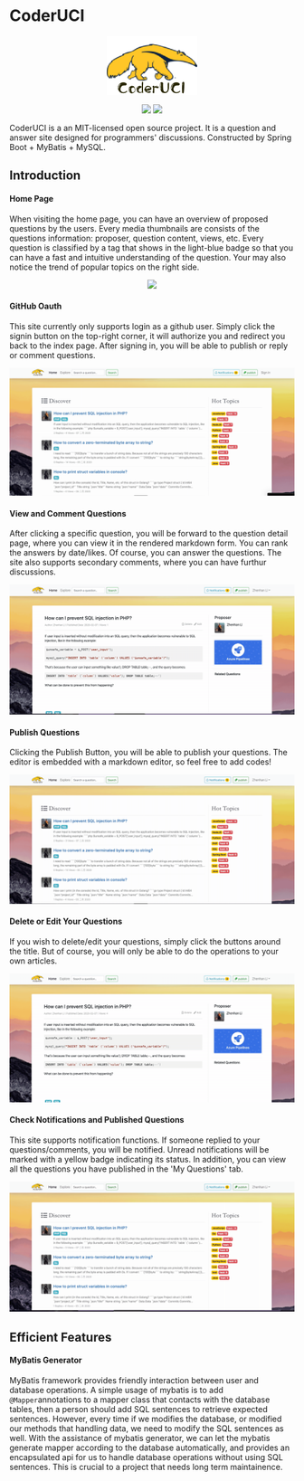 # CoderUCI
<p align="center">
  <img src="https://github.com/dabaitudiu/coderuci-public/blob/master/images/logo-1.png"/>
</p>

<p align="center">
  <img src="https://img.shields.io/github/license/dabaitudiu/coderuci-public"/>
  <img src="https://img.shields.io/librariesio/github/dabaitudiu/coderuci-public"/>
</p>


CoderUCI is a an MIT-licensed open source project. It is a question and answer site designed for programmers' discussions. Constructed by Spring Boot + MyBatis + MySQL.

## Introduction

#### Home Page
When visiting the home page, you can have an overview of proposed questions by the users. Every media thumbnails are consists of the questions information: proposer, question content, views, etc. Every question is classified by a tag that shows in the light-blue badge so that you can have a fast and intuitive understanding of the question. Your may also notice the trend of popular topics on the right side.
<p align="center">
  <img src="https://github.com/dabaitudiu/coderuci-public/blob/master/images/index.gif"/>
</p>

#### GitHub Oauth
This site currently only supports login as a github user. Simply click the signin button on the top-right corner, it will authorize you and redirect you back to the index page. After signing in, you will be able to publish or reply or comment questions.
<p align="center">
  <img src="https://github.com/dabaitudiu/coderuci-public/blob/master/images/oauth.gif"/>
</p>


#### View and Comment Questions
After clicking a specific question, you will be forward to the question detail page, where you can view it in the rendered markdown form. You can rank the answers by date/likes. Of course, you can answer the questions. The site also supports secondary comments, where you can have furthur discussions.
<p align="center">
  <img src="https://github.com/dabaitudiu/coderuci-public/blob/master/images/comment.gif"/>
</p>

#### Publish Questions
Clicking the Publish Button, you will be able to publish your questions. The editor is embedded with a markdown editor, so feel free to add codes!
<p align="center">
  <img src="https://github.com/dabaitudiu/coderuci-public/blob/master/images/publish.gif"/>
</p>

#### Delete or Edit Your Questions
If you wish to delete/edit your questions, simply click the buttons around the title. But of course, you will only be able to do the operations to your own articles.
<p align="center">
  <img src="https://github.com/dabaitudiu/coderuci-public/blob/master/images/delete_edit.gif"/>
</p>

#### Check Notifications and Published Questions
This site supports notification functions. If someone replied to your questions/comments, you will be notified. Unread notifications will be marked with a yellow badge indicating its status. In addition, you can view all the questions you have published in the 'My Questions' tab.
<p align="center">
  <img src="https://github.com/dabaitudiu/coderuci-public/blob/master/images/notification.gif"/>
</p>

## Efficient Features
#### MyBatis Generator
MyBatis framework provides friendly interaction between user and database operations. A simple usage of mybatis is to add ```@Mapper```annotations to a mapper class that contacts with the database tables, then a person should add SQL sentences to retrieve expected sentences. However, every time if we modifies the database, or modified our methods that handling data, we need to modify the SQL sentences as well. With the assistance of mybatis generator, we can let the mybatis generate mapper according to the database automatically, and provides an encapsulated api for us to handle database operations without using SQL sentences. This is crucial to a project that needs long term maintainence. 

